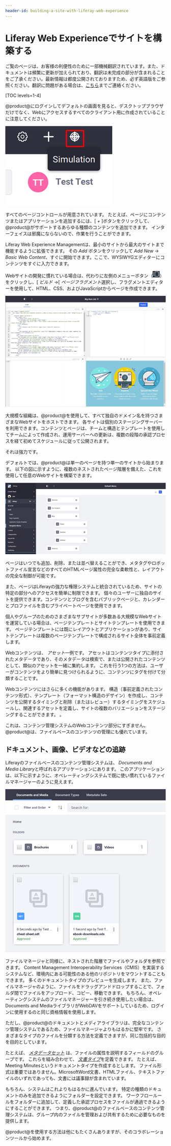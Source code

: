 ```yaml
---
header-id: building-a-site-with-liferay-web-experience
---
```


# Liferay Web Experienceでサイトを構築する

<p class="alert alert-info"><span class="wysiwyg-color-blue120">ご覧のページは、お客様の利便性のために一部機械翻訳されています。また、ドキュメントは頻繁に更新が加えられており、翻訳は未完成の部分が含まれることをご了承ください。最新情報は都度公開されておりますため、必ず英語版をご参照ください。翻訳に問題がある場合は、<a href="mailto:support-content-jp@liferay.com">こちら</a>までご連絡ください。</span></p>

[TOC levels=1-4]

@product@にログインしてデフォルトの画面を見ると、デスクトップブラウザだけでなく、Webにアクセスするすべてのクライアント用に作成されていることに注意してください。

![図1：このボタンをクリックすると、プレビューが表示され、さまざまなデバイス解像度で表示したときのページの外観を確認できます。](../../images/01-simulate.png)

すべてのページコントロールが用意されています。 たとえば、ページにコンテンツまたはアプリケーションを追加するには、[ *+* ]ボタンをクリックして、@product@がサポートするあらゆる種類のコンテンツを追加できます。 インターフェイスは邪魔にならないので、作業を行うことができます。

Liferay Web Experience Managementは、最小のサイトから最大のサイトまで機能するように拡張できます。 その *Add* ボタンをクリックして *Add New* → *Basic Web Content*、すぐに開始できます。ここで、WYSIWYGエディターにコンテンツをすぐに入力できます。

Webサイトの開発に慣れている場合は、代わりに左側のメニューボタン（![Menu](../../images/icon-menu.png)）をクリックし、[ *ビルド* →[ *ページフラグメント*選択し、フラグメントエディターを使用して、HTML、CSS、およびJavaScriptからページを作成できます。

![図2：フラグメントはHTML、CSS、JavaScriptで構成され、ページの構成要素として使用できます。](../../images/01-fragment-editor.png)

大規模な組織は、@product@を使用して、すべて独自のドメイン名を持つさまざまなWebサイトをホストできます。 各サイトは個別のステージングサーバーを利用できます。コンテンツとページは、チームと構造とテンプレートを使用してチームによって作成され、運用サーバーへの更新は、複数の段階の承認プロセスを経て初めてスケジュールに従って公開されます。

それは強力です。

デフォルトでは、@product@は単一のページを持つ単一のサイトから始まります。 以下の図に示すように、複数のネストされたページ階層を備えた、これを使用して任意のWebサイトを構築できます。

![図3：Liferayのページ階層は、ファイルマネージャーを使用したことがある人なら誰でもおなじみのツリー構造を使用して簡単に作成できます。](../../images/01-page-hierarchy.png)

ページはいつでも追加、削除、または並べ替えることができ、メタタグやロボットファイル宣言などのすべてのHTMLページ属性の完全な柔軟性と、レイアウトの完全な制御が可能です。

また、ページはLiferayの強力な権限システムと統合されているため、サイトの特定の部分へのアクセスを簡単に制限できます。 個々のユーザーに独自のサイトを提供できます。コンテンツとブログを含むパブリックページと、カレンダーとプロファイルを含むプライベートページを使用できます。

個人やグループのためのさまざまなサブサイトが多数ある大規模なWebサイトを運営している場合は、ページテンプレートとサイトテンプレートを使用できます。 ページテンプレートには既にレイアウトとアプリケーションがあり、サイトテンプレートは複数のページテンプレートで構成されるサイト全体を事前定義します。

Webコンテンツは、 *アセット*一例です。 アセットはコンテンツタイプに添付されたメタデータであり、そのメタデータは検索で、または公開されたコンテンツとして、類似のアセットを一緒に集約します。 これを行う1つの方法は、ユーザーがコンテンツをより簡単に見つけられるように、コンテンツにタグを付けて分類することです。

Webコンテンツにはさらに多くの機能があります。 構造（事前定義されたコンテンツ形式）、テンプレート（フォーマット構造のデザイン）を作成し、コンテンツを公開するタイミングと削除（またはレビュー）するタイミングをスケジュールし、関連するアセットを定義し、サイトの複数のバリエーションをステージングすることができます。 。

これは、コンテンツ管理システムのWebコンテンツ部分にすぎません。 @product@は、ファイルベースのコンテンツの管理にも優れています。

## ドキュメント、画像、ビデオなどの追跡

Liferayのファイルベースのコンテンツ管理システムは、 *Documents and Media Library*と呼ばれるアプリケーションにあります。 このアプリケーションは、以下に示すように、オペレーティングシステムで既に使い慣れているファイルマネージャーのように見えます。

![図4：@product@のドキュメントとメディアライブラリは、コンピュータを使用するすべてのユーザーが使い慣れるように意図的に設計されています。](../../images/01-docs-and-media.png)

ファイルマネージャと同様に、ネストされた階層でファイルやフォルダを参照できます。 Content Management Interoperability Services（CMIS）を実装するシステムなど、環境内にある可能性のある他のリポジトリをマウントすることもできます。 多くのドキュメントタイプのプレビューを生成します。 また、ファイルマネージャのように、ファイルをドラッグアンドドロップすることで、フォルダ間でファイルをアップロード、コピー、移動できます。 もちろん、オペレーティングシステムのファイルマネージャーを引き続き使用したい場合は、Documents and MediaライブラリがWebDAVをサポートしているため、ログインに使用するのと同じ資格情報を使用します。

ただし、@product@のドキュメントとメディアライブラリは、完全なコンテンツ管理システムであるため、ファイルマネージャよりもはるかに堅牢です。 さまざまなタイプのファイルを分類する方法を定義できますが、同じ包括的な目的を目的としています。

たとえば、 [*メタデータセット*](/docs/7-1/user/-/knowledge_base/u/metadata-sets) は、ファイルの属性を説明するフィールドのグループです。 これらを組み合わせて、 [*文書タイプ*](/docs/7-1/user/-/knowledge_base/u/document-types)を定義できます。 たとえば、Meeting Minutesというドキュメントタイプを作成するとします。 ファイル形式は重要ではありません。MicrosoftWord文書、HTMLファイル、テキストファイルのいずれであっても、文書には議事録が含まれています。

もちろん、システムはこれよりもはるかに進んでいます。 特定の種類のドキュメントのみを追加できるようにフォルダーを設定できます。 ワークフロールールをフォルダーに追加して、定義した承認プロセスをファイルが通過できるようにすることができます。 つまり、@product@のファイルベースのコンテンツ管理システムは、グループ内のファイルを管理および共有するために必要なものを提供します。

@product@を使用する方法は他にもたくさんありますが、そのコラボレーションツールから始めます。
